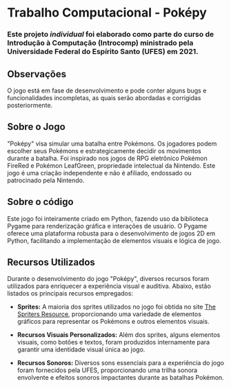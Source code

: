 # Trabalho Computacional - Poképy

### Este projeto *individual* foi elaborado como parte do curso de Introdução à Computação (Introcomp) ministrado pela Universidade Federal do Espírito Santo (UFES) em 2021.

## Observações
O jogo está em fase de desenvolvimento e pode conter alguns bugs e funcionalidades incompletas, as quais serão abordadas e corrigidas posteriormente.

## Sobre o Jogo
"Poképy" visa simular uma batalha entre Pokémons. Os jogadores podem escolher seus Pokémons e estrategicamente decidir os movimentos durante a batalha. Foi inspirado nos jogos de RPG eletrônico Pokémon FireRed e Pokémon LeafGreen, propriedade intelectual da Nintendo. Este jogo é uma criação independente e não é afiliado, endossado ou patrocinado pela Nintendo.

## Sobre o código
Este jogo foi inteiramente criado em Python, fazendo uso da biblioteca Pygame para renderização gráfica e interações de usuário. O Pygame oferece uma plataforma robusta para o desenvolvimento de jogos 2D em Python, facilitando a implementação de elementos visuais e lógica de jogo.

## Recursos Utilizados

Durante o desenvolvimento do jogo "Poképy", diversos recursos foram utilizados para enriquecer a experiência visual e auditiva. Abaixo, estão listados os principais recursos empregados:

- **Sprites:**
  A maioria dos sprites utilizados no jogo foi obtida no site [The Spriters Resource](https://www.spriters-resource.com/), proporcionando uma variedade de elementos gráficos para representar os Pokémons e outros elementos visuais.

- **Recursos Visuais Personalizados:**
  Além dos sprites, alguns elementos visuais, como botões e textos, foram produzidos internamente para garantir uma identidade visual única ao jogo.

- **Recursos Sonoros:**
  Diversos sons essenciais para a experiência do jogo foram fornecidos pela UFES, proporcionando uma trilha sonora envolvente e efeitos sonoros impactantes durante as batalhas Pokémon.

